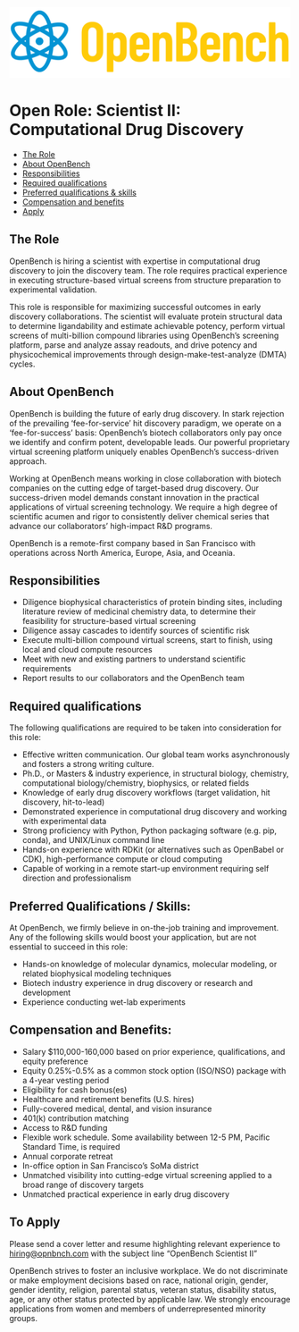 
![yellow-banner](https://github.com/opnbnch/scientist_ii_comp_drug_disco/blob/main/OpenBenchLogo_Horizontal_Color@4x.png)


# Open Role: Scientist II: Computational Drug Discovery
- [The Role](#the-role)
- [About OpenBench](#about-openbench)
- [Responsibilities](#responsibilities)
- [Required qualifications](#required-qualifications)
- [Preferred qualifications & skills](#preferred-qualifications--skills)
- [Compensation and benefits](#compensation-and-benefits)
- [Apply](#to-apply)

## The Role
OpenBench is hiring a scientist with expertise in computational drug discovery to join the discovery team. The role requires practical experience in executing structure-based virtual screens from structure preparation to experimental validation.

This role is responsible for maximizing successful outcomes in early discovery collaborations. The scientist will evaluate protein structural data to determine ligandability and estimate achievable potency, perform virtual screens of multi-billion compound libraries using OpenBench’s screening platform, parse and analyze assay readouts, and drive potency and physicochemical improvements through design-make-test-analyze (DMTA) cycles.

## About OpenBench
OpenBench is building the future of early drug discovery. In stark rejection of the prevailing ‘fee-for-service’ hit discovery paradigm, we operate on a ‘fee-for-success’ basis: OpenBench’s biotech collaborators only pay once we identify and confirm potent, developable leads. Our powerful proprietary virtual screening platform uniquely enables OpenBench’s success-driven approach. 

Working at OpenBench means working in close collaboration with biotech companies on the cutting edge of target-based drug discovery. Our success-driven model demands constant innovation in the practical applications of virtual screening technology. We require a high degree of scientific acumen and rigor to consistently deliver chemical series that advance our collaborators’ high-impact R&D programs.

OpenBench is a remote-first company based in San Francisco with operations across North America, Europe, Asia, and Oceania.

## Responsibilities

- Diligence biophysical characteristics of protein binding sites, including literature review of medicinal chemistry data, to determine their feasibility for structure-based virtual screening
- Diligence assay cascades to identify sources of scientific risk 
- Execute multi-billion compound virtual screens, start to finish, using local and cloud compute resources
- Meet with new and existing partners to understand scientific requirements
- Report results to our collaborators and the OpenBench team

## Required qualifications
The following qualifications are required to be taken into consideration for this role:

- Effective written communication. Our global team works asynchronously and fosters a strong writing culture.
- Ph.D., or Masters & industry experience, in structural biology, chemistry, computational biology/chemistry, biophysics, or related fields
- Knowledge of early drug discovery workflows (target validation, hit discovery, hit-to-lead)
- Demonstrated experience in computational drug discovery and working with experimental data
- Strong proficiency with Python, Python packaging software (e.g. pip, conda), and UNIX/Linux command line 
- Hands-on experience with RDKit (or alternatives such as OpenBabel or CDK), high-performance compute or cloud computing
- Capable of working in a remote start-up environment requiring self direction and professionalism

## Preferred Qualifications / Skills:
At OpenBench, we firmly believe in on-the-job training and improvement. Any of the following skills would boost your application, but are not essential to succeed in this role:

- Hands-on knowledge of molecular dynamics, molecular modeling, or related biophysical modeling techniques
- Biotech industry experience in drug discovery or research and development
- Experience conducting wet-lab experiments

## Compensation and Benefits:
- Salary $110,000-160,000 based on prior experience, qualifications, and equity preference
- Equity 0.25%-0.5% as a common stock option (ISO/NSO) package with a 4-year vesting period
- Eligibility for cash bonus(es) 
- Healthcare and retirement benefits (U.S. hires)
- Fully-covered medical, dental, and vision insurance
- 401(k) contribution matching
- Access to R&D funding
- Flexible work schedule. Some availability between 12-5 PM, Pacific Standard Time, is required 
- Annual corporate retreat
- In-office option in San Francisco’s SoMa district
- Unmatched visibility into cutting-edge virtual screening applied to a broad range of discovery targets
- Unmatched practical experience in early drug discovery

## To Apply
Please send a cover letter and resume highlighting relevant experience to hiring@opnbnch.com with the subject line “OpenBench Scientist II”

OpenBench strives to foster an inclusive workplace. We do not discriminate or make employment decisions based on race, national origin, gender, gender identity, religion, parental status,  veteran status, disability status, age, or any other status protected by applicable law. We strongly encourage applications from women and members of underrepresented minority groups.

